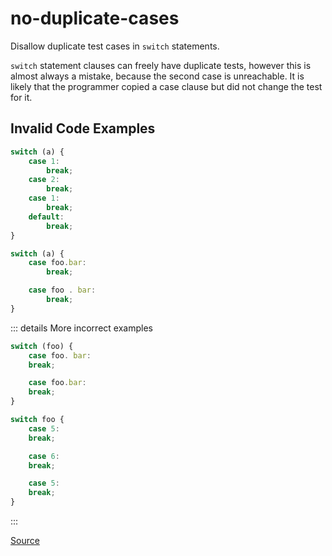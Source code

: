 <!--
 generated docs file, do not edit by hand, see xtask/docgen 
-->
# no-duplicate-cases

Disallow duplicate test cases in `switch` statements.

`switch` statement clauses can freely have duplicate tests, however this is almost always a mistake, because
the second case is unreachable. It is likely that the programmer copied a case clause but did not change the test for it.

## Invalid Code Examples

```js
switch (a) {
    case 1:
        break;
    case 2:
        break;
    case 1:
        break;
    default:
        break;
}
```

```js
switch (a) {
    case foo.bar:
        break;

    case foo . bar:
        break;
}
```

::: details More incorrect examples

```js
switch (foo) {
    case foo. bar:
    break;

    case foo.bar:
    break;
}
```

```js
switch foo {
    case 5:
    break;

    case 6:
    break;

    case 5:
    break;
}
```
:::

[Source](https://github.com/RDambrosio016/RSLint/tree/master/crates/rslint_core/src/groups/errors/no_duplicate_cases.rs)